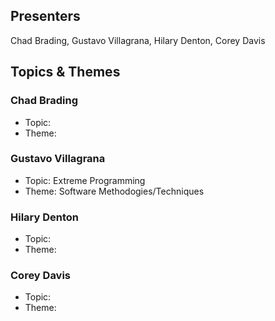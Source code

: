 ## Presenters

Chad Brading, Gustavo Villagrana, Hilary Denton, Corey Davis

## Topics & Themes

### Chad Brading

* Topic:
* Theme:

### Gustavo Villagrana

* Topic: Extreme Programming 
* Theme: Software Methodogies/Techniques  

### Hilary Denton

* Topic:
* Theme:

### Corey Davis

* Topic:
* Theme:
